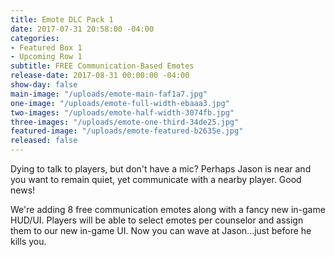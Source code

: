 ```yaml
---
title: Emote DLC Pack 1
date: 2017-07-31 20:58:00 -04:00
categories:
- Featured Box 1
- Upcoming Row 1
subtitle: FREE Communication-Based Emotes
release-date: 2017-08-31 00:00:00 -04:00
show-day: false
main-image: "/uploads/emote-main-faf1a7.jpg"
one-image: "/uploads/emote-full-width-ebaaa3.jpg"
two-images: "/uploads/emote-half-width-3074fb.jpg"
three-images: "/uploads/emote-one-third-34de25.jpg"
featured-image: "/uploads/emote-featured-b2635e.jpg"
released: false
---
```


Dying to talk to players, but don't have a mic? Perhaps Jason is near and you want to remain quiet, yet communicate with a nearby player. Good news! 

We're adding 8 free communication emotes along with a fancy new in-game HUD/UI. Players will be able to select emotes per counselor and assign them to our new in-game UI. Now you can wave at Jason...just before he kills you.   